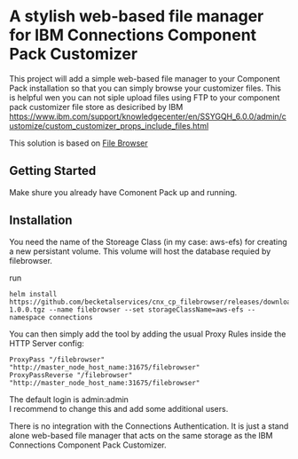 # A stylish web-based file manager for IBM Connections Component Pack Customizer

This project will add a simple web-based file manager to your Component Pack installation so that you can simply browse your customizer files. This is helpful wen you can not siple upload files using FTP to your component pack customizer file store as desicribed by IBM https://www.ibm.com/support/knowledgecenter/en/SSYGQH_6.0.0/admin/customize/custom_customizer_props_include_files.html

This solution is based on [File Browser](https://filebrowser.github.io/)

## Getting Started

Make shure you already have Comonent Pack up and running.

## Installation

You need the name of the Storeage Class (in my case: aws-efs) for creating a new persistant volume. This volume will host the database requied by filebrowser.

run
```
helm install https://github.com/becketalservices/cnx_cp_filebrowser/releases/download/v1.0.0/filebrowser-1.0.0.tgz --name filebrowser --set storageClassName=aws-efs --namespace connections
```

You can then simply add the tool by adding the usual Proxy Rules inside the HTTP Server config:

```
ProxyPass "/filebrowser" "http://master_node_host_name:31675/filebrowser" 
ProxyPassReverse "/filebrowser" "http://master_node_host_name:31675/filebrowser"
```

The default login is admin:admin  
I recommend to change this and add some additional users.

There is no integration with the Connections Authentication. It is just a stand alone web-based file manager that acts on the same storage as the IBM Connections Component Pack Customizer.


